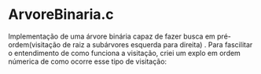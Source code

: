 # ArvoreBinaria.c

Implementação de uma árvore binária capaz de fazer busca em pré-ordem(visitação de raiz a subárvores esquerda para direita) . Para fascilitar o entendimento de como
funciona a visitação, criei um explo em ordem númerica de como ocorre esse tipo de visitação:
